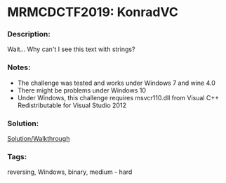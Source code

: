 # MRMCDCTF2019: KonradVC

### Description:
Wait... Why can't I see this text with strings?

### Notes:
* The challenge was tested and works under Windows 7 and wine 4.0
* There might be problems under Windows 10
* Under Windows, this challenge requires msvcr110.dll from Visual C++ Redistributable for Visual Studio 2012 

### Solution:
[Solution/Walkthrough](https://schlafwandler.github.io/posts/mrmcdctf2019-konradvc/)

### Tags:
reversing, Windows, binary, medium - hard

